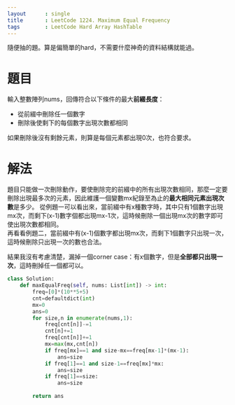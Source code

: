 ```yaml
--- 
layout      : single
title       : LeetCode 1224. Maximum Equal Frequency
tags        : LeetCode Hard Array HashTable 
---
```

隨便抽的題。算是偏簡單的hard，不需要什麼神奇的資料結構就能過。

# 題目
輸入整數陣列nums，回傳符合以下條件的最大**前綴長度**：  
- 從前綴中刪除任一個數字  
- 刪除後使剩下的每個數字出現次數都相同  

如果刪除後沒有剩餘元素，則算是每個元素都出現0次，也符合要求。

# 解法
題目只能做一次刪除動作，要使刪除完的前綴中的所有出現次數相同，那麼一定要刪除出現最多次的元素，因此維護一個變數mx紀錄至為止的**最大相同元素出現次數**是多少。
從例題一可以看出來，當前綴中有x種數字時，其中只有1個數字出現mx次，而剩下(x-1)數字個都出現mx-1次，這時候刪除一個出現mx次的數字即可使出現次數都相同。  
再看看例題二，當前綴中有(x-1)個數字都出現mx次，而剩下1個數字只出現一次，這時候刪除只出現一次的數也合法。  

結果我沒有考慮清楚，漏掉一個corner case：有x個數字，但是**全部都只出現一次**，這時刪掉任一個都可以。  

```python
class Solution:
    def maxEqualFreq(self, nums: List[int]) -> int:
        freq=[0]*(10**5+5)
        cnt=defaultdict(int)
        mx=0
        ans=0
        for size,n in enumerate(nums,1):
            freq[cnt[n]]-=1
            cnt[n]+=1
            freq[cnt[n]]+=1
            mx=max(mx,cnt[n])
            if freq[mx]==1 and size-mx==freq[mx-1]*(mx-1):
                ans=size
            if freq[1]==1 and size-1==freq[mx]*mx:
                ans=size
            if freq[1]==size:
                ans=size
            
        return ans
```
